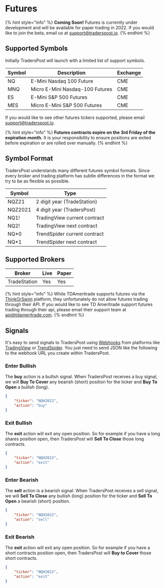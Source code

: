 # Futures

{% hint style="info" %}
**Coming Soon!** Futures is currently under development and will be available for paper trading in 2022. If you would like to join the beta, email us at [support@traderspost.io](mailto:support@traderspost.io).
{% endhint %}

## Supported Symbols

Initially TradersPost will launch with a limited list of support symbols.

| Symbol | Description                     | Exchange |
| ------ | ------------------------------- | -------- |
| NQ     | E-Mini Nasdaq 100 Future        | CME      |
| MNQ    | Micro E-Mini Nasdaq-100 Futures | CME      |
| ES     | E-Mini S\&P 500 Futures         | CME      |
| MES    | Micro E-Mini S\&P 500 Futures   | CME      |

If you would like to see other futures tickers supported, please email [support@traderspost.io](mailto:support@traderspost.io).

{% hint style="info" %}
**Futures contracts expire on the 3rd Friday of the expiration month.** It is your responsibility to ensure positions are exited before expiration or are rolled over manually.
{% endhint %}

## Symbol Format

TradersPost understands many different futures symbol formats. Since every broker and trading platform has subtle differences in the format we try to be as flexible as possible.

| Symbol  | Type                         |
| ------- | ---------------------------- |
| NQZ21   | 2 digit year (TradeStation)  |
| NQZ2021 | 4 digit year (TradersPost)   |
| NQ1!    | TradingView current contract |
| NQ2!    | TradingView next contract    |
| NQ\*0   | TrendSpider current contract |
| NQ\*1   | TrendSpider next contract    |

## Supported Brokers

| Broker       | Live | Paper |
| ------------ | ---- | ----- |
| TradeStation | Yes  | Yes   |

{% hint style="info" %}
While TDAmeritrade supports futures via the [ThinkOrSwim](https://www.tdameritrade.com/tools-and-platforms/thinkorswim.html) platform, they unfortunately do not allow futures trading through their API. If you would like to see TD Ameritrade support futures trading through their api, please email their support team at [api@tdameritrade.com](<mailto:api@tdameritrade.com >).
{% endhint %}

## Signals

It's easy to send signals to TradersPost using [Webhooks](../webhooks.md) from platforms like [TradingView](../tradingview.md) or [TrendSpider](../trend-spider.md). You just need to send JSON like the following to the webhook URL you create within TradersPost.

### Enter Bullish

The **buy** action is a bullish signal. When TradersPost receives a buy signal, we will **Buy To Cover** any bearish (short) position for the ticker and **Buy To Open** a bullish (long).

```json
{
    "ticker": "NQH2022",
    "action": "buy"
}
```

### Exit Bullish

The **exit** action will exit any open position. So for example if you have a long shares position open, then TradersPost will **Sell To Close** those long contracts.

```json
{
    "ticker": "NQH2022",
    "action": "exit"
}
```

### Enter Bearish

The **sell** action is a bearish signal. When TradersPost receives a sell signal, we will **Sell To Close** any bullish (long) position for the ticker and **Sell To Open** a bearish (short) position.

```json
{
    "ticker": "NQH2022",
    "action": "sell"
}
```

### Exit Bearish

The **exit** action will exit any open position. So for example if you have a short contracts position open, then TradersPost will **Buy to Cover** those short contracts.

```json
{
    "ticker": "NQH2022",
    "action": "exit"
}
```
